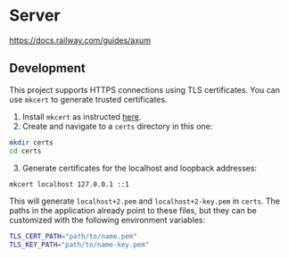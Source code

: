 # Server

https://docs.railway.com/guides/axum

## Development

This project supports HTTPS connections using TLS certificates. You can use `mkcert` to generate trusted certificates.

1. Install `mkcert` as instructed [here](https://github.com/FiloSottile/mkcert?tab=readme-ov-file#installation).
2. Create and navigate to a `certs` directory in this one:

```sh
mkdir certs
cd certs
```

3. Generate certificates for the localhost and loopback addresses:

```sh
mkcert localhost 127.0.0.1 ::1
```

This will generate `localhost+2.pem` and `localhost+2-key.pem` in `certs`. The paths in the application already point to these files, but they can be customized with the following environment variables:

```sh
TLS_CERT_PATH="path/to/name.pem"
TLS_KEY_PATH="path/to/name-key.pem"
```
